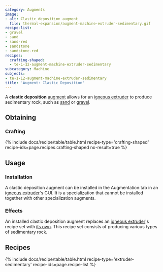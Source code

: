 ```yaml
---
category: Augments
image:
- alt: Clastic deposition augment
  file: thermal-expansion/augment-machine-extruder-sedimentary.gif
recipe-list:
- gravel
- sand
- sand-red
- sandstone
- sandstone-red
recipes:
  crafting-shaped:
  - te-1-12-augment-machine-extruder-sedimentary
subcategory: Machine
subjects:
- te-1-12-augment-machine-extruder-sedimentary
title: 'Augment: Clastic Deposition'
---
```


A **clastic deposition** [augment](../augments/) allows for an [igneous
extruder](../igneous-extruder/) to produce sedimentary rock, such as
[sand](https://minecraft.gamepedia.com/Sand) or
[gravel](https://minecraft.gamepedia.com/Gravel).


Obtaining
---------

### Crafting
{% include docs/recipe/table/table.html recipe-type='crafting-shaped' recipe-ids=page.recipes.crafting-shaped no-result=true %}


Usage
-----

### Installation
A clastic deposition augment can be installed in the Augmentation tab in an
[igneous extruder](../igneous-extruder/)'s GUI. It is a specialization that
cannot be installed together with other specialization augments.

### Effects
An installed clastic deposition augment replaces an [igneous
extruder](../igneous-extruder/)'s recipe set with [its own](#recipes). This
recipe set consists of producing various types of sedimentary rock.


Recipes
-------

{% include docs/recipe/table/table.html recipe-type='extruder-sedimentary' recipe-ids=page.recipe-list %}
